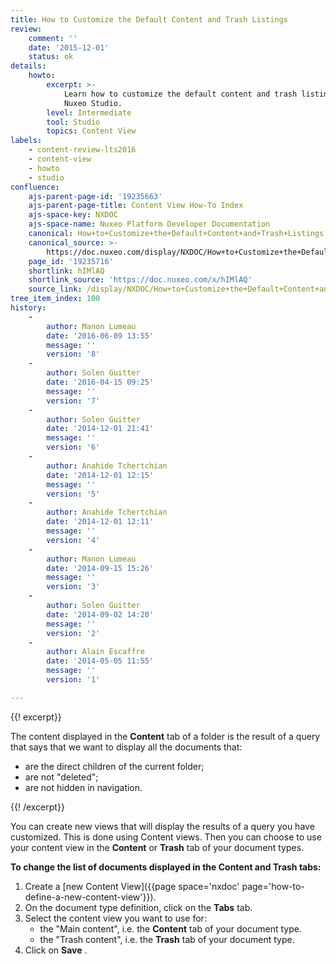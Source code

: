 ```yaml
---
title: How to Customize the Default Content and Trash Listings
review:
    comment: ''
    date: '2015-12-01'
    status: ok
details:
    howto:
        excerpt: >-
            Learn how to customize the default content and trash listings using
            Nuxeo Studio.
        level: Intermediate
        tool: Studio
        topics: Content View
labels:
    - content-review-lts2016
    - content-view
    - howto
    - studio
confluence:
    ajs-parent-page-id: '19235663'
    ajs-parent-page-title: Content View How-To Index
    ajs-space-key: NXDOC
    ajs-space-name: Nuxeo Platform Developer Documentation
    canonical: How+to+Customize+the+Default+Content+and+Trash+Listings
    canonical_source: >-
        https://doc.nuxeo.com/display/NXDOC/How+to+Customize+the+Default+Content+and+Trash+Listings
    page_id: '19235716'
    shortlink: hIMlAQ
    shortlink_source: 'https://doc.nuxeo.com/x/hIMlAQ'
    source_link: /display/NXDOC/How+to+Customize+the+Default+Content+and+Trash+Listings
tree_item_index: 100
history:
    -
        author: Manon Lumeau
        date: '2016-06-09 13:55'
        message: ''
        version: '8'
    -
        author: Solen Guitter
        date: '2016-04-15 09:25'
        message: ''
        version: '7'
    -
        author: Solen Guitter
        date: '2014-12-01 21:41'
        message: ''
        version: '6'
    -
        author: Anahide Tchertchian
        date: '2014-12-01 12:15'
        message: ''
        version: '5'
    -
        author: Anahide Tchertchian
        date: '2014-12-01 12:11'
        message: ''
        version: '4'
    -
        author: Manon Lumeau
        date: '2014-09-15 15:26'
        message: ''
        version: '3'
    -
        author: Solen Guitter
        date: '2014-09-02 14:20'
        message: ''
        version: '2'
    -
        author: Alain Escaffre
        date: '2014-05-05 11:55'
        message: ''
        version: '1'

---
```

{{! excerpt}}

The content displayed in the **Content** tab of a folder is the result of a query that says that we want to display all the documents that:

*   are the direct children of the current folder;
*   are not "deleted";
*   are not hidden in navigation.

{{! /excerpt}}

You can create new views that will display the results of a query you have customized. This is done using Content views. Then you can choose to use your content view in the **Content** or **Trash** tab of your document types.

**To change the list of documents displayed in the Content and Trash tabs:**

1.  Create a [new Content View]({{page space='nxdoc' page='how-to-define-a-new-content-view'}}).
2.  On the document type definition, click on the **Tabs** tab.
3.  Select the content view you want to use for:
    *   the "Main content", i.e. the **Content** tab of your document type.
    *   the "Trash content", i.e. the **Trash** tab of your document type.
4.  Click on **Save** .
